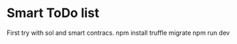 # Smart ToDo list 
First try with sol and smart contracs. 
npm install 
truffle migrate 
npm run dev
